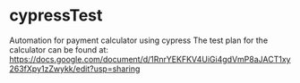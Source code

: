 # cypressTest
Automation for payment calculator using cypress
The test plan for the calculator can be found at:
https://docs.google.com/document/d/1RnrYEKFKV4UiGi4gdVmP8aJACT1xy263fXpy1zZwykk/edit?usp=sharing
